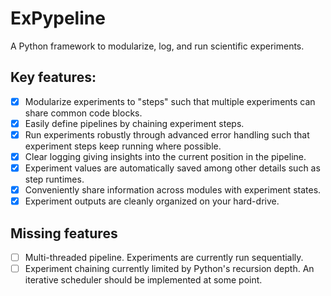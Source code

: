# ExPypeline
A Python framework to modularize, log, and run scientific experiments.

## Key features:
- [x] Modularize experiments to "steps" such that multiple experiments can share common code blocks.
- [x] Easily define pipelines by chaining experiment steps.
- [x] Run experiments robustly through advanced error handling such that experiment steps keep running where possible.
- [x] Clear logging giving insights into the current position in the pipeline.
- [x] Experiment values are automatically saved among other details such as step runtimes. 
- [x] Conveniently share information across modules with experiment states.
- [x] Experiment outputs are cleanly organized on your hard-drive.

## Missing features
- [ ] Multi-threaded pipeline. Experiments are currently run sequentially.
- [ ] Experiment chaining currently limited by Python's recursion depth. An iterative scheduler should be implemented at some point.